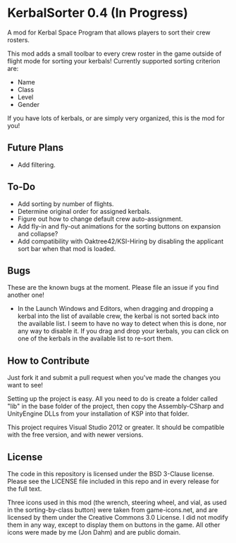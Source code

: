 # KerbalSorter 0.4 (In Progress)
A mod for Kerbal Space Program that allows players to sort their crew rosters.

This mod adds a small toolbar to every crew roster in the game outside of flight mode for sorting your kerbals! Currently supported sorting criterion are:

* Name
* Class
* Level
* Gender

If you have lots of kerbals, or are simply very organized, this is the mod for you!

## Future Plans

* Add filtering.


## To-Do

* Add sorting by number of flights.
* Determine original order for assigned kerbals.
* Figure out how to change default crew auto-assignment.
* Add fly-in and fly-out animations for the sorting buttons on expansion and collapse?
* Add compatibility with Oaktree42/KSI-Hiring by disabling the applicant sort bar when that mod is loaded.


## Bugs

These are the known bugs at the moment. Please file an issue if you find another one!
* In the Launch Windows and Editors, when dragging and dropping a kerbal into the list of available crew, the kerbal is not sorted back into the available list. I seem to have no way to detect when this is done, nor any way to disable it. If you drag and drop your kerbals, you can click on one of the kerbals in the available list to re-sort them.


## How to Contribute
Just fork it and submit a pull request when you've made the changes you want to see!

Setting up the project is easy. All you need to do is create a folder called "lib" in the base folder of the project, then copy the Assembly-CSharp and UnityEngine DLLs from your installation of KSP into that folder.

This project requires Visual Studio 2012 or greater. It should be compatible with the free version, and with newer versions.


## License

The code in this repository is licensed under the BSD 3-Clause license. Please see the LICENSE file included in this repo and in every release for the full text.

Three icons used in this mod (the wrench, steering wheel, and vial, as used in the sorting-by-class button) were taken from game-icons.net, and are licensed by them under the Creative Commons 3.0 License. I did not modify them in any way, except to display them on buttons in the game. All other icons were made by me (Jon Dahm) and are public domain.

